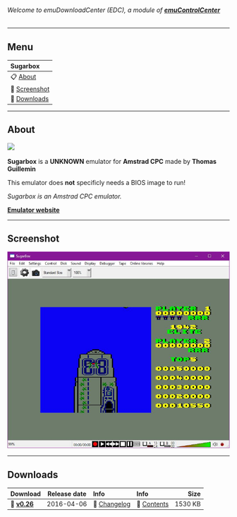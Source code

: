 ###### Welcome to emuDownloadCenter (EDC), a module of [**emuControlCenter**](https://github.com/PhoenixInteractiveNL/emuControlCenter/wiki)
***
## Menu
| **Sugarbox** |
|:---------|
| :clipboard: [About](#about) |
| :sunrise: [Screenshot](#screenshot) |
| :floppy_disk: [Downloads](#downloads) |
***
## About
![](https://github.com/PhoenixInteractiveNL/edc-masterhook/wiki/images_emulator/sugarbox_logo_200.jpg)

**Sugarbox** is a **UNKNOWN** emulator for **Amstrad CPC** made by **Thomas Guillemin**

This emulator does **not** specificly needs a BIOS image to run!

_Sugarbox is an Amstrad CPC emulator._

[**Emulator website**](http://sugarbox.free.fr/)
***
## Screenshot
![](https://raw.githubusercontent.com/PhoenixInteractiveNL/edc-masterhook/master/downloadhooks/sugarbox/sugarbox_screen.jpg)
***
## Downloads
| Download | Release date  | Info       | Info       | Size       |
|:---------|:-------------:|:-----------|:-----------|-----------:|
| :floppy_disk: [**v0.26**](https://github.com/PhoenixInteractiveNL/edc-repo0002/raw/master/sugarbox/0.26.7z) | 2016-04-06 | :page_facing_up: [Changelog](https://github.com/PhoenixInteractiveNL/edc-repo0002/blob/master/sugarbox/0.26_changelog.txt) | :mag_right: [Contents](https://github.com/PhoenixInteractiveNL/edc-repo0002/blob/master/sugarbox/0.26_contents.txt) | 1530 KB |
